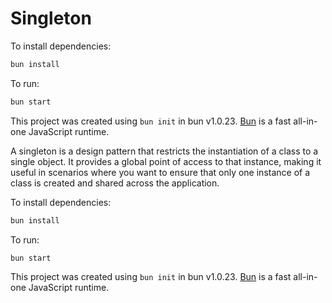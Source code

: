 # Singleton

To install dependencies:

```bash
bun install
```

To run:

```bash
bun start
```

This project was created using `bun init` in bun v1.0.23. [Bun](https://bun.sh) is a fast all-in-one JavaScript runtime.

A singleton is a design pattern that restricts the instantiation of a class to a single object. It provides a global point of access to that instance, making it useful in scenarios where you want to ensure that only one instance of a class is created and shared across the application.

To install dependencies:

```bash
bun install
```

To run:

```bash
bun start
```

This project was created using `bun init` in bun v1.0.23. [Bun](https://bun.sh) is a fast all-in-one JavaScript runtime.
